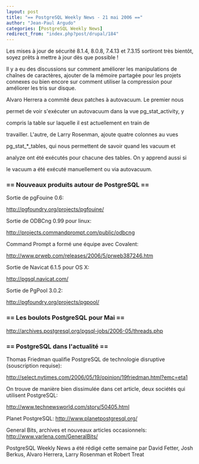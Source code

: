 ```yaml
---
layout: post
title: "== PostgreSQL Weekly News - 21 mai 2006 =="
author: "Jean-Paul Argudo"
categories: [PostgreSQL Weekly News]
redirect_from: "index.php?post/drupal/184"
---
```



<p>

Les mises à jour de sécurité 8.1.4, 8.0.8, 7.4.13 et 7.3.15 sortiront très bientôt, soyez prêts à mettre à jour dès que possible&nbsp;!</p>

<p>

Il y a eu des discussions sur comment améliorer les manipulations de chaînes de caractères, ajouter de la mémoire partagée pour les projets connexes ou bien encore sur comment utiliser la compression pour améliorer les tris sur disque.

</p>

<p>

Alvaro Herrera a commité deux patches à autovacuum. Le premier nous

permet de voir s'exécuter un autovacuum dans la vue pg_stat_activity, y

compris la table sur laquelle il est actuellement en train de

travailler. L'autre, de Larry Rosenman, ajoute quatre colonnes au vues

pg_stat_*_tables, qui nous permettent de savoir quand les vacuum et

analyze ont été exécutés pour chacune des tables. On y apprend aussi si

le vacuum a été exécuté manuellement ou via autovacuum.

</p>

<!--more-->


<h3>== Nouveaux produits autour de PostgreSQL ==</h3>

<p>

Sortie de pgFouine 0.6:

<a href="http://pgfoundry.org/projects/pgfouine/" target="_blank">http://pgfoundry.org/projects/pgfouine/</a>

</p>

<p>

Sortie de ODBCng 0.99 pour linux:

<a href="http://projects.commandprompt.com/public/odbcng" target="_blank">http://projects.commandprompt.com/public/odbcng</a>

</p>

<p>

Command Prompt a formé une équipe avec Covalent:

<a href="http://www.prweb.com/releases/2006/5/prweb387246.htm" target="_blank">http://www.prweb.com/releases/2006/5/prweb387246.htm</a>

</p>

<p>

Sortie de Navicat 6.1.5 pour OS X:

<a href="http://pgsql.navicat.com/" target="_blank">http://pgsql.navicat.com/</a>

</p>

<p>

Sortie de PgPool 3.0.2:

<a href="http://pgfoundry.org/projects/pgpool/" target="_blank">http://pgfoundry.org/projects/pgpool/</a>

</p>

<h3>== Les boulots PostgreSQL pour Mai ==</h3>

<p>

<a href="http://archives.postgresql.org/pgsql-jobs/2006-05/threads.php" target="_blank">http://archives.postgresql.org/pgsql-jobs/2006-05/threads.php</a>

</p>

<h3>== PostgreSQL dans l'actualité ==</h3>

<p>

Thomas Friedman qualifie PostgreSQL de technologie disruptive (souscription requise):

<a href="http://select.nytimes.com/2006/05/19/opinion/19friedman.html?emc=eta1" target="_blank">http://select.nytimes.com/2006/05/19/opinion/19friedman.html?emc=eta1</a>

</p>

<p>

On trouve de manière bien dissimulée dans cet article, deux sociétés qui utilisent PostgreSQL:

<a href="http://www.technewsworld.com/story/50405.html" target="_blank">http://www.technewsworld.com/story/50405.html</a>

</p>

<p>

Planet PostgreSQL: <a href="http://www.planetpostgresql.org/" target="_blank">http://www.planetpostgresql.org/</a>

</p>

<p>

General Bits, archives et nouveaux articles occasionnels: <a href="http://www.varlena.com/GeneralBits/" target="_blank">http://www.varlena.com/GeneralBits/</a>

</p>

<p>

PostgreSQL Weekly News a été rédigé cette semaine par David Fetter, Josh Berkus, Alvaro Herrera, Larry Rosenman et Robert Treat

</p>